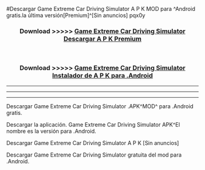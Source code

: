 #Descargar Game Extreme Car Driving Simulator  A P K MOD para ^Android gratis.la última versión[Premium]^[Sin anuncios] pqx0y



<div align="center">
<h3>Download >>>>> <a href="https://es-web.web.app/?es= Game Extreme Car Driving Simulator ">Game Extreme Car Driving Simulator  Descargar A P K Premium</a></h3><br>

<h3>Download >>>>> <a href="https://es-web.web.app/?es= Game Extreme Car Driving Simulator ">Game Extreme Car Driving Simulator  Instalador de A P K para .Android</a></h3>
</div>


----------------------------------------------------------

----------------------------------------------------------

----------------------------------------------------------

Descargar Game Extreme Car Driving Simulator  .APK^MOD^ para .Android gratis.

Descargar la aplicación. Game Extreme Car Driving Simulator  APK^El nombre es la versión para .Android.

Descargar Game Extreme Car Driving Simulator  A P K [Sin anuncios]

Descargar Game Extreme Car Driving Simulator  gratuita del mod para .Android.